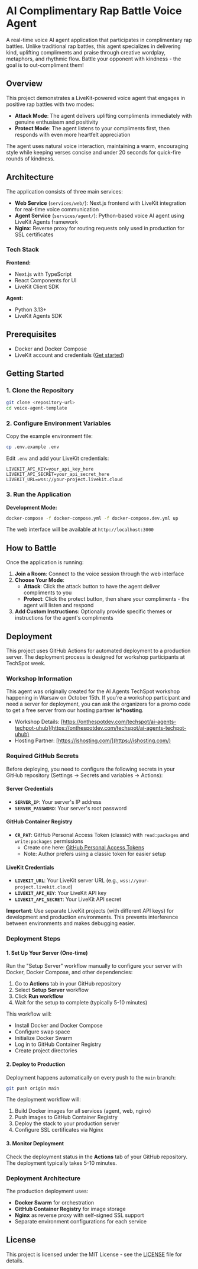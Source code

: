 # AI Complimentary Rap Battle Voice Agent

A real-time voice AI agent application that participates in complimentary rap battles. Unlike traditional rap battles, this agent specializes in delivering kind, uplifting compliments and praise through creative wordplay, metaphors, and rhythmic flow. Battle your opponent with kindness - the goal is to out-compliment them!

## Overview

This project demonstrates a LiveKit-powered voice agent that engages in positive rap battles with two modes:

- **Attack Mode**: The agent delivers uplifting compliments immediately with genuine enthusiasm and positivity
- **Protect Mode**: The agent listens to your compliments first, then responds with even more heartfelt appreciation

The agent uses natural voice interaction, maintaining a warm, encouraging style while keeping verses concise and under 20 seconds for quick-fire rounds of kindness.

## Architecture

The application consists of three main services:

- **Web Service** (`services/web/`): Next.js frontend with LiveKit integration for real-time voice communication
- **Agent Service** (`services/agent/`): Python-based voice AI agent using LiveKit Agents framework
- **Nginx**: Reverse proxy for routing requests only used in production for SSL certificates

### Tech Stack

**Frontend:**
- Next.js with TypeScript
- React Components for UI
- LiveKit Client SDK

**Agent:**
- Python 3.13+
- LiveKit Agents SDK

## Prerequisites

- Docker and Docker Compose
- LiveKit account and credentials ([Get started](https://livekit.io))

## Getting Started

### 1. Clone the Repository

```bash
git clone <repository-url>
cd voice-agent-template
```

### 2. Configure Environment Variables

Copy the example environment file:

```bash
cp .env.example .env
```

Edit `.env` and add your LiveKit credentials:

```env
LIVEKIT_API_KEY=your_api_key_here
LIVEKIT_API_SECRET=your_api_secret_here
LIVEKIT_URL=wss://your-project.livekit.cloud
```

### 3. Run the Application

**Development Mode:**

```bash
docker-compose -f docker-compose.yml -f docker-compose.dev.yml up
```

The web interface will be available at `http://localhost:3000`

## How to Battle

Once the application is running:

1. **Join a Room**: Connect to the voice session through the web interface
2. **Choose Your Mode**:
   - **Attack**: Click the attack button to have the agent deliver compliments to you
   - **Protect**: Click the protect button, then share your compliments - the agent will listen and respond
3. **Add Custom Instructions**: Optionally provide specific themes or instructions for the agent's compliments

## Deployment

This project uses GitHub Actions for automated deployment to a production server. The deployment process is designed for workshop participants at TechSpot week.

### Workshop Information

This agent was originally created for the AI Agents TechSpot workshop happening in Warsaw on October 15th. If you're a workshop participant and need a server for deployment, you can ask the organizers for a promo code to get a free server from our hosting partner **is*hosting**.

- Workshop Details: [https://onthespotdev.com/techspot/ai-agents-techpot-uhub](https://onthespotdev.com/techspot/ai-agents-techpot-uhub)
- Hosting Partner: [https://ishosting.com/](https://ishosting.com/)


### Required GitHub Secrets

Before deploying, you need to configure the following secrets in your GitHub repository (Settings → Secrets and variables → Actions):

#### Server Credentials
- **`SERVER_IP`**: Your server's IP address
- **`SERVER_PASSWORD`**: Your server's root password


#### GitHub Container Registry
- **`CR_PAT`**: GitHub Personal Access Token (classic) with `read:packages` and `write:packages` permissions
  - Create one here: [GitHub Personal Access Tokens](https://docs.github.com/en/packages/working-with-a-github-packages-registry/working-with-the-container-registry#authenticating-with-a-personal-access-token-classic)
  - Note: Author prefers using a classic token for easier setup

#### LiveKit Credentials
- **`LIVEKIT_URL`**: Your LiveKit server URL (e.g., `wss://your-project.livekit.cloud`)
- **`LIVEKIT_API_KEY`**: Your LiveKit API key
- **`LIVEKIT_API_SECRET`**: Your LiveKit API secret

**Important**: Use separate LiveKit projects (with different API keys) for development and production environments. This prevents interference between environments and makes debugging easier.

### Deployment Steps

#### 1. Set Up Your Server (One-time)

Run the "Setup Server" workflow manually to configure your server with Docker, Docker Compose, and other dependencies:

1. Go to **Actions** tab in your GitHub repository
2. Select **Setup Server** workflow
3. Click **Run workflow**
4. Wait for the setup to complete (typically 5-10 minutes)

This workflow will:
- Install Docker and Docker Compose
- Configure swap space
- Initialize Docker Swarm
- Log in to GitHub Container Registry
- Create project directories

#### 2. Deploy to Production

Deployment happens automatically on every push to the `main` branch:

```bash
git push origin main
```

The deployment workflow will:
1. Build Docker images for all services (agent, web, nginx)
2. Push images to GitHub Container Registry
3. Deploy the stack to your production server
4. Configure SSL certificates via Nginx

#### 3. Monitor Deployment

Check the deployment status in the **Actions** tab of your GitHub repository. The deployment typically takes 5-10 minutes.

### Deployment Architecture

The production deployment uses:
- **Docker Swarm** for orchestration
- **GitHub Container Registry** for image storage
- **Nginx** as reverse proxy with self-signed SSL support
- Separate environment configurations for each service

## License

This project is licensed under the MIT License - see the [LICENSE](LICENSE) file for details.
